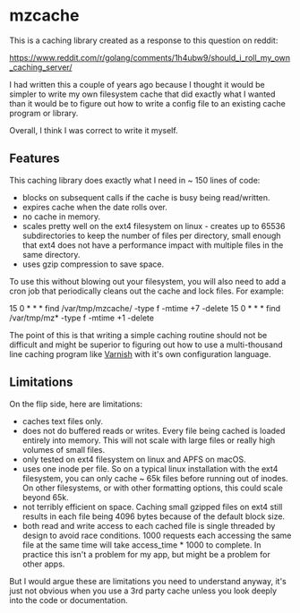 # mzcache

This is a caching library created as a response to this question on reddit:

https://www.reddit.com/r/golang/comments/1h4ubw9/should_i_roll_my_own_caching_server/

I had written this a couple of years ago because I thought it would be simpler to write my own filesystem cache that did exactly what I wanted than it would be to figure out how to write a config file to an existing cache program or library.

Overall, I think I was correct to write it myself.

## Features

This caching library does exactly what I need in ~ 150 lines of code:

- blocks on subsequent calls if the cache is busy being read/written.
- expires cache when the date rolls over.
- no cache in memory.
- scales pretty well on the ext4 filesystem on linux - creates up to 65536 subdirectories to keep the number of files per directory, small enough that ext4 does not have a performance impact with multiple files in the same directory. 
- uses gzip compression to save space.

To use this without blowing out your filesystem, you will also need to add a cron job that periodically cleans out the cache and lock files.  For example:

15 0 * * * find /var/tmp/mzcache/ -type f -mtime +7 -delete
15 0 * * * find /var/tmp/mz* -type f -mtime +1 -delete

The point of this is that writing a simple caching routine should not be difficult and might be superior to figuring out how to use a multi-thousand line caching program like [Varnish](https://varnish-cache.org) with it's own configuration language.

## Limitations

On the flip side, here are limitations:

- caches text files only.
- does not do buffered reads or writes.  Every file being cached is loaded entirely into memory.  This will not scale with large files or really high volumes of small files.
- only tested on ext4 filesystem on linux and APFS on macOS.
- uses one inode per file.  So on a typical linux installation with the ext4 filesystem, you can only cache ~ 65k files before running out of inodes.  On other filesystems, or with other formatting options, this could scale beyond 65k.
- not terribly efficient on space.  Caching small gzipped files on ext4 still results in each file being 4096 bytes because of the default block size.
- both read and write access to each cached file is single threaded by design to avoid race conditions.  1000 requests each accessing the same file at the same time will take access_time * 1000 to complete.  In practice this isn't a problem for my app, but might be a problem for other apps.

But I would argue these are limitations you need to understand anyway, it's just not obvious when you use a 3rd party cache unless you look deeply into the code or documentation.
